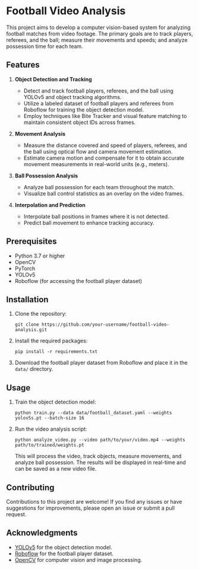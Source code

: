 # Football Video Analysis

This project aims to develop a computer vision-based system for analyzing football matches from video footage. The primary goals are to track players, referees, and the ball; measure their movements and speeds; and analyze possession time for each team.

## Features

1. **Object Detection and Tracking**
   - Detect and track football players, referees, and the ball using YOLOv5 and object tracking algorithms.
   - Utilize a labeled dataset of football players and referees from Roboflow for training the object detection model.
   - Employ techniques like Bite Tracker and visual feature matching to maintain consistent object IDs across frames.

2. **Movement Analysis**
   - Measure the distance covered and speed of players, referees, and the ball using optical flow and camera movement estimation.
   - Estimate camera motion and compensate for it to obtain accurate movement measurements in real-world units (e.g., meters).

3. **Ball Possession Analysis**
   - Analyze ball possession for each team throughout the match.
   - Visualize ball control statistics as an overlay on the video frames.

4. **Interpolation and Prediction**
   - Interpolate ball positions in frames where it is not detected.
   - Predict ball movement to enhance tracking accuracy.

## Prerequisites

- Python 3.7 or higher
- OpenCV
- PyTorch
- YOLOv5
- Roboflow (for accessing the football player dataset)

## Installation

1. Clone the repository:
   ```
   git clone https://github.com/your-username/football-video-analysis.git
   ```

2. Install the required packages:
   ```
   pip install -r requirements.txt
   ```

3. Download the football player dataset from Roboflow and place it in the `data/` directory.

## Usage

1. Train the object detection model:
   ```
   python train.py --data data/football_dataset.yaml --weights yolov5s.pt --batch-size 16
   ```

2. Run the video analysis script:
   ```
   python analyze_video.py --video path/to/your/video.mp4 --weights path/to/trained/weights.pt
   ```

   This will process the video, track objects, measure movements, and analyze ball possession. The results will be displayed in real-time and can be saved as a new video file.

## Contributing

Contributions to this project are welcome! If you find any issues or have suggestions for improvements, please open an issue or submit a pull request.


## Acknowledgments

- [YOLOv5](https://github.com/ultralytics/yolov5) for the object detection model.
- [Roboflow](https://roboflow.com/) for the football player dataset.
- [OpenCV](https://opencv.org/) for computer vision and image processing.
